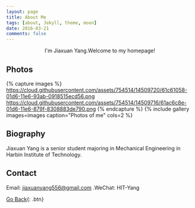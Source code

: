 ```yaml
---
layout: page
title: About Me
tags: [about, Jekyll, theme, moon]
date: 2016-03-21
comments: false
---
```

    
<center>I'm Jiaxuan Yang.Welcome to my homepage!</center>

## Photos

{% capture images %}
    https://cloud.githubusercontent.com/assets/754514/14509720/61c61058-01d6-11e6-93ab-0918515ecd56.png
    https://cloud.githubusercontent.com/assets/754514/14509716/61ac6c8e-01d6-11e6-879f-8308883de790.png
{% endcapture %}
{% include gallery images=images caption="Photos of me" cols=2 %}

## Biography

Jiaxuan Yang is a senior student majoring in Mechanical Engineering in Harbin Institute of Technology.

## Contact

Email: jiaxuanyang556@gmail.com
.WeChat: HIT-Yang
      
[Go Back](https://jiaxuanyang520.github.io){: .btn}
